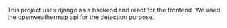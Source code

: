 This project uses django as a backend and react for the frontend.
We used the openweathermap api for the detection purpose.


